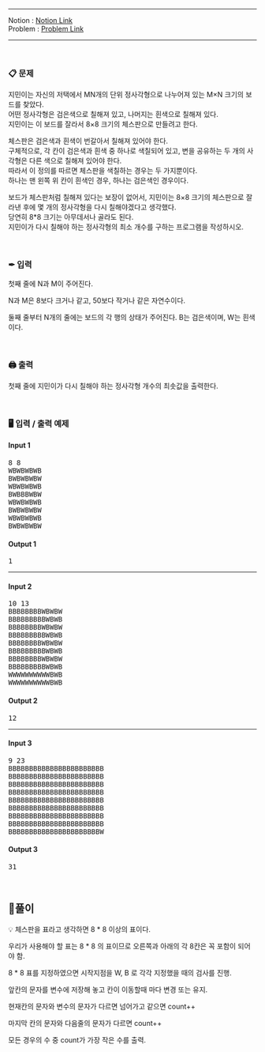 
***
Notion : [Notion Link](https://west-pineapple-c4d.notion.site/f9468c6bbb4c4d988c05acc81d0862de)  
Problem : [Problem Link](https://www.acmicpc.net/problem/1018)
***



<br/>

### 📋 문제

지민이는 자신의 저택에서 MN개의 단위 정사각형으로 나누어져 있는 M×N 크기의 보드를 찾았다.  
어떤 정사각형은 검은색으로 칠해져 있고, 나머지는 흰색으로 칠해져 있다.  
지민이는 이 보드를 잘라서 8×8 크기의 체스판으로 만들려고 한다.  

체스판은 검은색과 흰색이 번갈아서 칠해져 있어야 한다.  
구체적으로, 각 칸이 검은색과 흰색 중 하나로 색칠되어 있고, 변을 공유하는 두 개의 사각형은 다른 색으로 칠해져 있어야 한다.  
따라서 이 정의를 따르면 체스판을 색칠하는 경우는 두 가지뿐이다.  
하나는 맨 왼쪽 위 칸이 흰색인 경우, 하나는 검은색인 경우이다.  

보드가 체스판처럼 칠해져 있다는 보장이 없어서, 지민이는 8×8 크기의 체스판으로 잘라낸 후에 몇 개의 정사각형을 다시 칠해야겠다고 생각했다.  
당연히 8*8 크기는 아무데서나 골라도 된다.  
지민이가 다시 칠해야 하는 정사각형의 최소 개수를 구하는 프로그램을 작성하시오.  

<br/>

### ✒ 입력

첫째 줄에 N과 M이 주어진다.  

N과 M은 8보다 크거나 같고, 50보다 작거나 같은 자연수이다.  

둘째 줄부터 N개의 줄에는 보드의 각 행의 상태가 주어진다. B는 검은색이며, W는 흰색이다.  

<br/>

### 🖨 출력

첫째 줄에 지민이가 다시 칠해야 하는 정사각형 개수의 최솟값을 출력한다.  

<br/>

### 🖥 입력 / 출력 예제

#### Input 1
<pre>
8 8
WBWBWBWB
BWBWBWBW
WBWBWBWB
BWBBBWBW
WBWBWBWB
BWBWBWBW
WBWBWBWB
BWBWBWBW
</pre>

#### Output 1
<pre>
1
</pre>

***

#### Input 2
<pre>
10 13
BBBBBBBBWBWBW
BBBBBBBBBWBWB
BBBBBBBBWBWBW
BBBBBBBBBWBWB
BBBBBBBBWBWBW
BBBBBBBBBWBWB
BBBBBBBBWBWBW
BBBBBBBBBWBWB
WWWWWWWWWWBWB
WWWWWWWWWWBWB
</pre>

#### Output 2
<pre>
12
</pre>

***

#### Input 3
<pre>
9 23
BBBBBBBBBBBBBBBBBBBBBBB
BBBBBBBBBBBBBBBBBBBBBBB
BBBBBBBBBBBBBBBBBBBBBBB
BBBBBBBBBBBBBBBBBBBBBBB
BBBBBBBBBBBBBBBBBBBBBBB
BBBBBBBBBBBBBBBBBBBBBBB
BBBBBBBBBBBBBBBBBBBBBBB
BBBBBBBBBBBBBBBBBBBBBBB
BBBBBBBBBBBBBBBBBBBBBBW
</pre>

#### Output 3
<pre>
31
</pre>

<br/>

## 🌈풀이

💡 체스판을 표라고 생각하면 8 * 8 이상의 표이다.

우리가 사용해야 할 표는 8 * 8 의 표이므로 오른쪽과 아래의 각 8칸은 꼭 포함이 되어야 함.

8 * 8 표를 지정하였으면 시작지점을 W, B 로 각각 지정했을 때의 검사를 진행.

앞칸의 문자를 변수에 저장해 놓고 칸이 이동할때 마다 변경 또는 유지.

현재칸의 문자와 변수의 문자가 다르면 넘어가고 같으면 count++

마지막 칸의 문자와 다음줄의 문자가 다르면 count++

모든 경우의 수 중 count가 가장 작은 수를 출력.  
